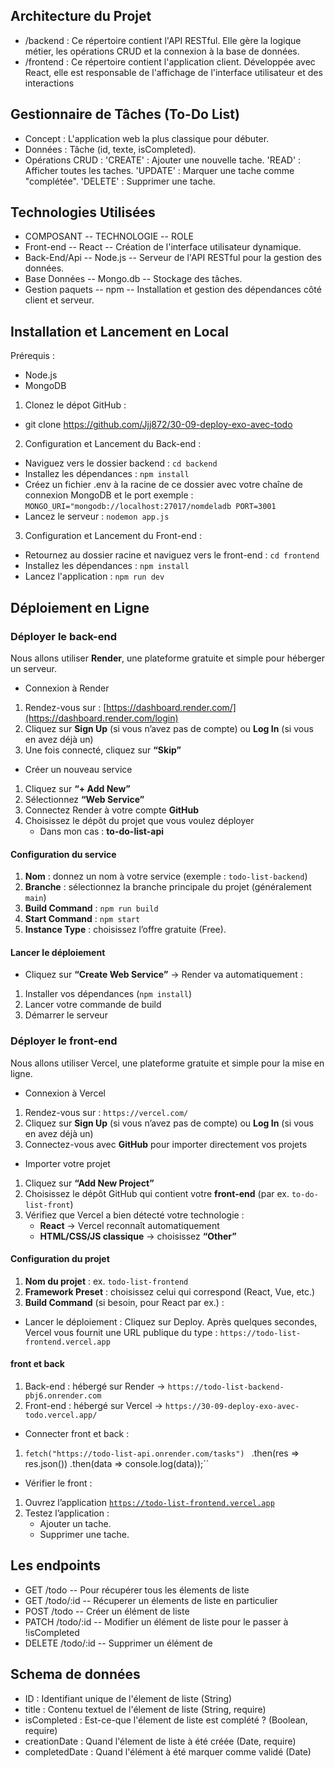 ## Architecture du Projet
* /backend : Ce répertoire contient l'API RESTful. Elle gère la logique métier, les opérations CRUD et la connexion à la base de données.
* /frontend : Ce répertoire contient l'application client. Développée avec React, elle est responsable de l'affichage de l'interface utilisateur et des interactions

## Gestionnaire de Tâches (To-Do List)
- Concept : L'application web la plus classique pour débuter.
- Données : Tâche (id, texte, isCompleted).
- Opérations CRUD :
        'CREATE' : Ajouter une nouvelle tache.
        'READ' : Afficher toutes les taches.
        'UPDATE' : Marquer une tache comme "complétée".
        'DELETE' : Supprimer une tache.

## Technologies Utilisées 
- COMPOSANT         --   TECHNOLOGIE    --   ROLE
- Front-end         --   React          --   Création de l'interface utilisateur dynamique.
- Back-End/Api      --   Node.js        --   Serveur de l'API RESTful pour la gestion des données.
- Base Données      --   Mongo.db       --   Stockage des tâches.
- Gestion paquets   --   npm            --   Installation et gestion des dépendances côté client et serveur.


##  Installation et Lancement en Local
Prérequis : 
- Node.js
- MongoDB 

1. Clonez le dépot GitHub :
- git clone https://github.com/Jjj872/30-09-deploy-exo-avec-todo

2. Configuration et Lancement du Back-end :
- Naviguez vers le dossier backend : `cd backend`
- Installez les dépendances : `npm install`
- Créez un fichier .env à la racine de ce dossier avec votre chaîne de connexion MongoDB et le port exemple : 
        ```MONGO_URI="mongodb://localhost:27017/nomdeladb
        PORT=3001```
- Lancez le serveur : `nodemon app.js`        

 3. Configuration et Lancement du Front-end : 
 - Retournez au dossier racine et naviguez vers le front-end : `cd frontend`
 - Installez les dépendances : `npm install`
 - Lancez l'application : `npm run dev`


## Déploiement en Ligne
### Déployer le back-end
Nous allons utiliser **Render**, une plateforme gratuite et simple pour héberger un serveur.

- Connexion à Render
1. Rendez-vous sur : [https://dashboard.render.com/](https://dashboard.render.com/login)
2. Cliquez sur **Sign Up** (si vous n’avez pas de compte) ou **Log In** (si vous en avez déjà un)
3. Une fois connecté, cliquez sur **“Skip”** 

- Créer un nouveau service
1. Cliquez sur **“+ Add New”**
2. Sélectionnez **“Web Service”**
3. Connectez Render à votre compte **GitHub**
4. Choisissez le dépôt du projet que vous voulez déployer
    - Dans mon cas : **to-do-list-api**

#### Configuration du service
1. **Nom** : donnez un nom à votre service (exemple : `todo-list-backend`)
2. **Branche** : sélectionnez la branche principale du projet (généralement `main`)
3. **Build Command** : `npm run build`
4. **Start Command** : `npm start`
5. **Instance Type** : choisissez l’offre gratuite (Free).

#### Lancer le déploiement
- Cliquez sur **“Create Web Service”** → Render va automatiquement :
1. Installer vos dépendances (`npm install`)
2. Lancer votre commande de build
3. Démarrer le serveur

### Déployer le front-end
Nous allons utiliser Vercel, une plateforme gratuite et simple pour la mise en ligne.

- Connexion à Vercel
1. Rendez-vous sur : `https://vercel.com/`
2. Cliquez sur **Sign Up** (si vous n’avez pas de compte) ou **Log In** (si vous en avez déjà un)
3. Connectez-vous avec **GitHub** pour importer directement vos projets

- Importer votre projet
1. Cliquez sur **“Add New Project”**
2. Choisissez le dépôt GitHub qui contient votre **front-end** (par ex. `to-do-list-front`)
3. Vérifiez que Vercel a bien détecté votre technologie :
    - **React** → Vercel reconnaît automatiquement
    - **HTML/CSS/JS classique** → choisissez **“Other”**

#### Configuration du projet
1. **Nom du projet** : ex. `todo-list-frontend`
2. **Framework Preset** : choisissez celui qui correspond (React, Vue, etc.)
3. **Build Command** (si besoin, pour React par ex.) :

-  Lancer le déploiement :
Cliquez sur Deploy.
Après quelques secondes, Vercel vous fournit une URL publique du type :
`https://todo-list-frontend.vercel.app`

#### front et back

1. Back-end : hébergé sur Render → `https://todo-list-backend-pbj6.onrender.com`
2. Front-end : hébergé sur Vercel → `https://30-09-deploy-exo-avec-todo.vercel.app/`

- Connecter front et back :

1. ```fetch("https://todo-list-api.onrender.com/tasks") ```
  .then(res => res.json())
  .then(data => console.log(data));``

- Vérifier le front : 
1. Ouvrez l’application [`https://todo-list-frontend.vercel.app`](https://todo-list-frontend.vercel.app)  
2. Testez l’application :
    - Ajouter un tache.
    - Supprimer une tache.


## Les endpoints
- GET     /todo       -- Pour récupérer tous les élements de liste
- GET     /todo/:id   -- Récuperer un élements de liste en particulier
- POST    /todo       -- Créer un élément de liste  
- PATCH   /todo/:id   -- Modifier un élément de liste pour le passer à !isCompleted
- DELETE  /todo/:id   -- Supprimer un élément de 


## Schema de données 
- ID : Identifiant unique de l'élement de liste (String)
- title : Contenu textuel de l'élement de liste (String, require)
- isCompleted : Est-ce-que l'élement de liste est complété ? (Boolean, require)
- creationDate : Quand l'élement de liste à été créée (Date, require)
- completedDate : Quand l'élément à été marquer comme validé (Date)
